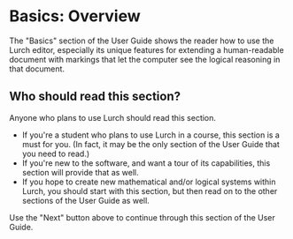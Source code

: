 
# Basics: Overview

The "Basics" section of the User Guide shows the reader how to use the Lurch
editor, especially its unique features for extending a human-readable
document with markings that let the computer see the logical reasoning in
that document.

## Who should read this section?

Anyone who plans to use Lurch should read this section.

 * If you're a student who plans to use Lurch in a course, this section is a
   must for you.  (In fact, it may be the only section of the User Guide
   that you need to read.)
 * If you're new to the software, and want a tour of its capabilities, this
   section will provide that as well.
 * If you hope to create new mathematical and/or logical systems within
   Lurch, you should start with this section, but then read on to the other
   sections of the User Guide as well.

Use the "Next" button above to continue through this section of the User
Guide.
